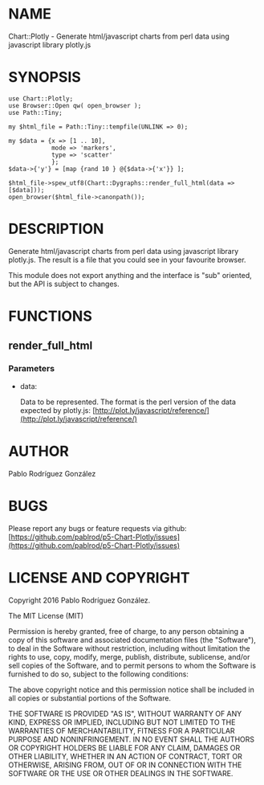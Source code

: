 # NAME

Chart::Plotly - Generate html/javascript charts from perl data using javascript library plotly.js

# SYNOPSIS

    use Chart::Plotly;
    use Browser::Open qw( open_browser );
    use Path::Tiny;
    
    my $html_file = Path::Tiny::tempfile(UNLINK => 0);

    my $data = {x => [1 .. 10],
                mode => 'markers',
                type => 'scatter'
                };
    $data->{'y'} = [map {rand 10 } @{$data->{'x'}} ];
    
    $html_file->spew_utf8(Chart::Dygraphs::render_full_html(data => [$data]));
    open_browser($html_file->canonpath()); 
     

# DESCRIPTION

Generate html/javascript charts from perl data using javascript library plotly.js. The result
is a file that you could see in your favourite browser.

This module does not export anything and the interface is "sub" oriented, but the API is subject to changes.

# FUNCTIONS

## render\_full\_html

### Parameters

- data:

    Data to be represented. The format is the perl version of the data expected by plotly.js: [http://plot.ly/javascript/reference/](http://plot.ly/javascript/reference/)

# AUTHOR

Pablo Rodríguez González

# BUGS

Please report any bugs or feature requests via github: [https://github.com/pablrod/p5-Chart-Plotly/issues](https://github.com/pablrod/p5-Chart-Plotly/issues)

# LICENSE AND COPYRIGHT

Copyright 2016 Pablo Rodríguez González.

The MIT License (MIT)

Permission is hereby granted, free of charge, to any person obtaining a copy of this software and associated documentation files (the "Software"), to deal in the Software without restriction, including without limitation the rights to use, copy, modify, merge, publish, distribute, sublicense, and/or sell copies of the Software, and to permit persons to whom the Software is furnished to do so, subject to the following conditions:

The above copyright notice and this permission notice shall be included in all copies or substantial portions of the Software.

THE SOFTWARE IS PROVIDED "AS IS", WITHOUT WARRANTY OF ANY KIND, EXPRESS OR IMPLIED, INCLUDING BUT NOT LIMITED TO THE WARRANTIES OF MERCHANTABILITY, FITNESS FOR A PARTICULAR PURPOSE AND NONINFRINGEMENT. IN NO EVENT SHALL THE AUTHORS OR COPYRIGHT HOLDERS BE LIABLE FOR ANY CLAIM, DAMAGES OR OTHER LIABILITY, WHETHER IN AN ACTION OF CONTRACT, TORT OR OTHERWISE, ARISING FROM, OUT OF OR IN CONNECTION WITH THE SOFTWARE OR THE USE OR OTHER DEALINGS IN THE SOFTWARE.

